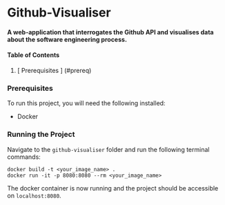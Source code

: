 # Github-Visualiser
#### A web-application that interrogates the Github API and visualises data about the software engineering process.

#### Table of Contents
1. [ Prerequisites ] (#prereq)

<a name="prereq"><a/>
### Prerequisites
To run this project, you will need the following installed:

- Docker

### Running the Project
Navigate to the `github-visualiser` folder and run the following terminal commands:

```
docker build -t <your_image_name> .
docker run -it -p 8080:8080 --rm <your_image_name>
```
The docker container is now running and the project should be accessible on `localhost:8080`.
